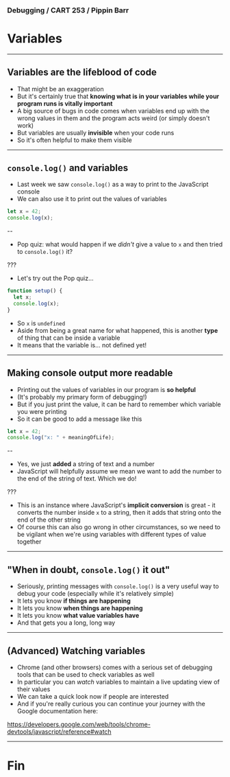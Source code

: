 ### Debugging / CART 253 / Pippin Barr

# Variables

---

## Variables are the lifeblood of code

- That might be an exaggeration
- But it's certainly true that __knowing what is in your variables while your program runs is vitally important__
- A big source of bugs in code comes when variables end up with the wrong values in them and the program acts weird (or simply doesn't work)
- But variables are usually __invisible__ when your code runs
- So it's often helpful to make them visible

---

## `console.log()` and variables

- Last week we saw `console.log()` as a way to print to the JavaScript console
- We can also use it to print out the values of variables

```javascript
let x = 42;
console.log(x);
```
--

- Pop quiz: what would happen if we _didn't_ give a value to `x` and then tried to `console.log()` it?

???

- Let's try out the Pop quiz...

```javascript
function setup() {
  let x;
  console.log(x);
}
```

- So `x` is `undefined`
- Aside from being a great name for what happened, this is another __type__ of thing that can be inside a variable
- It means that the variable is... not defined yet!

---

## Making console output more readable

- Printing out the values of variables in our program is __so helpful__
- (It's probably my primary form of debugging!)
- But if you just print the value, it can be hard to remember which variable you were printing
- So it can be good to add a message like this

```javascript
let x = 42;
console.log("x: " + meaningOfLife);
```
--

- Yes, we just __added__ a string of text and a number
- JavaScript will helpfully assume we mean we want to add the number to the end of the string of text. Which we do!

???

- This is an instance where JavaScript's __implicit conversion__ is great - it converts the number inside `x` to a string, then it adds that string onto the end of the other string
- Of course this can also go wrong in other circumstances, so we need to be vigilant when we're using variables with different types of value together

---

## "When in doubt, `console.log()` it out"

- Seriously, printing messages with `console.log()` is a very useful way to debug your code (especially while it's relatively simple)
- It lets you know __if things are happening__
- It lets you know __when things are happening__
- It lets you know __what value variables have__
- And that gets you a long, long way

---

## (Advanced) Watching variables

- Chrome (and other browsers) comes with a serious set of debugging tools that can be used to check variables as well
- In particular you can _watch_ variables to maintain a live updating view of their values
- We can take a quick look now if people are interested
- And if you're really curious you can continue your journey with the Google documentation here:

https://developers.google.com/web/tools/chrome-devtools/javascript/reference#watch

---

# Fin

